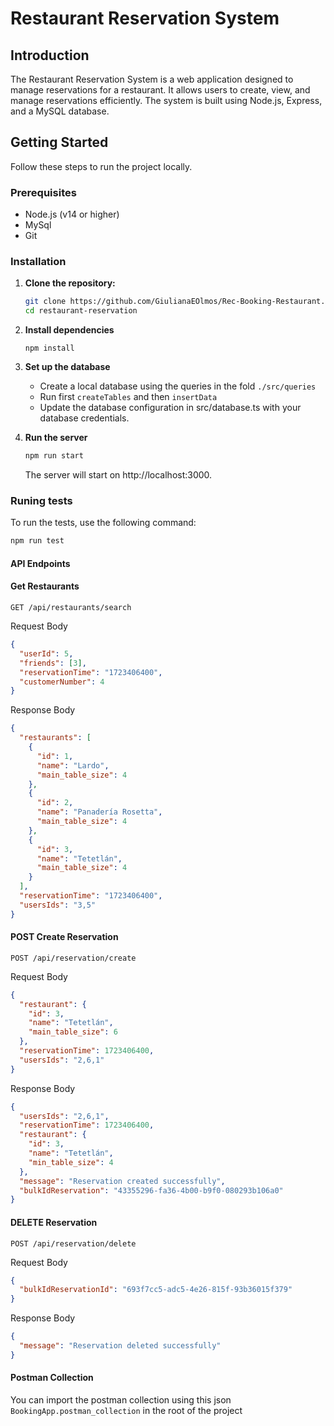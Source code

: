 # Restaurant Reservation System

## Introduction

The Restaurant Reservation System is a web application designed to manage reservations for a restaurant. It allows users to create, view, and manage reservations efficiently. The system is built using Node.js, Express, and a MySQL database.

## Getting Started

Follow these steps to run the project locally.

### Prerequisites

- Node.js (v14 or higher)
- MySql
- Git

### Installation

1. **Clone the repository:**

   ```bash
   git clone https://github.com/GiulianaEOlmos/Rec-Booking-Restaurant.git
   cd restaurant-reservation
   ```

2. **Install dependencies**

   ```
   npm install
   ```

3. **Set up the database**

   - Create a local database using the queries in the fold `./src/queries`
   - Run first `createTables` and then `insertData`
   - Update the database configuration in src/database.ts with your database credentials.

4. **Run the server**

   ```bash
   npm run start
   ```

   The server will start on http://localhost:3000.

### Runing tests

To run the tests, use the following command:

```bash
npm run test
```

#### API Endpoints

#### Get Restaurants

```
GET /api/restaurants/search
```

Request Body

```json
{
  "userId": 5,
  "friends": [3],
  "reservationTime": "1723406400",
  "customerNumber": 4
}
```

Response Body

```json
{
  "restaurants": [
    {
      "id": 1,
      "name": "Lardo",
      "main_table_size": 4
    },
    {
      "id": 2,
      "name": "Panadería Rosetta",
      "main_table_size": 4
    },
    {
      "id": 3,
      "name": "Tetetlán",
      "main_table_size": 4
    }
  ],
  "reservationTime": "1723406400",
  "usersIds": "3,5"
}
```

#### POST Create Reservation

```
POST /api/reservation/create
```

Request Body

```json
{
  "restaurant": {
    "id": 3,
    "name": "Tetetlán",
    "main_table_size": 6
  },
  "reservationTime": 1723406400,
  "usersIds": "2,6,1"
}
```

Response Body

```json
{
  "usersIds": "2,6,1",
  "reservationTime": 1723406400,
  "restaurant": {
    "id": 3,
    "name": "Tetetlán",
    "min_table_size": 4
  },
  "message": "Reservation created successfully",
  "bulkIdReservation": "43355296-fa36-4b00-b9f0-080293b106a0"
}
```

#### DELETE Reservation

```
POST /api/reservation/delete
```

Request Body

```json
{
  "bulkIdReservationId": "693f7cc5-adc5-4e26-815f-93b36015f379"
}
```

Response Body

```json
{
  "message": "Reservation deleted successfully"
}
```

#### Postman Collection

You can import the postman collection using this json `BookingApp.postman_collection` in the root of the project
